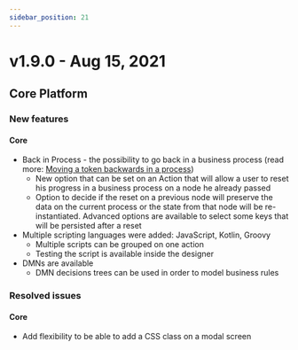 ```yaml
---
sidebar_position: 21
---
```

# v1.9.0 - Aug 15, 2021

## Core Platform

### New features

#### Core&#x20;

* Back in Process - the possibility to go back in a business process (read more: [Moving a token backwards in a process](../docs/flowx-designer/managing-a-process-flow/moving-a-token-backwards-in-a-process))
  * New option that can be set on an Action that will allow a user to reset his progress in a business process on a node he already passed
  * Option to decide if the reset on a previous node will preserve the data on the current process or the state from that node will be re-instantiated. Advanced options are available to select some keys that will be persisted after a reset&#x20;
* Multiple scripting languages were added: JavaScript, Kotlin, Groovy&#x20;
  * Multiple scripts can be grouped on one action
  * Testing the script is available inside the designer
* DMNs are available&#x20;
  * DMN decisions trees can be used in order to model business rules

### Resolved issues

#### Core

* Add flexibility to be able to add a CSS class on a modal screen&#x20;
